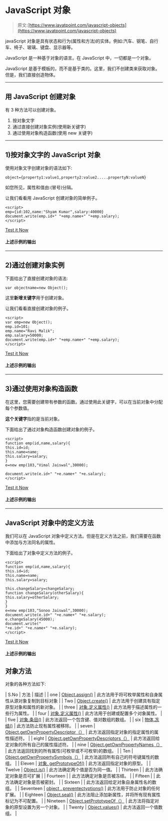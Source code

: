 # JavaScript 对象

> 原文:[https://www.javatpoint.com/javascript-objects](https://www.javatpoint.com/javascript-objects)

javaScript 对象是具有状态和行为(属性和方法)的实体。例如:汽车、钢笔、自行车、椅子、玻璃、键盘、显示器等。

JavaScript 是一种基于对象的语言。在 JavaScript 中，一切都是一个对象。

JavaScript 是基于模板的，而不是基于类的。这里，我们不创建类来获取对象。但是，我们直接创造物体。

* * *

## 用 JavaScript 创建对象

有 3 种方法可以创建对象。

1.  按对象文字
2.  通过直接创建对象实例(使用新关键字)
3.  通过使用对象构造函数(使用 new 关键字)

* * *

## 1)按对象文字的 JavaScript 对象

使用对象文字创建对象的语法如下:

```
object={property1:value1,property2:value2.....propertyN:valueN}

```

如您所见，属性和值由:(冒号)分隔。

让我们看看用 JavaScript 创建对象的简单例子。

```
<script>
emp={id:102,name:"Shyam Kumar",salary:40000}
document.write(emp.id+" "+emp.name+" "+emp.salary);
</script>

```

[Test it Now](https://www.javatpoint.com/oprweb/test.jsp?filename=object1js)

#### 上述示例的输出

* * *

## 2)通过创建对象实例

下面给出了直接创建对象的语法:

```
var objectname=new Object();

```

这里**新增关键字**用于创建对象。

让我们看看直接创建对象的例子。

```
<script>
var emp=new Object();
emp.id=101;
emp.name="Ravi Malik";
emp.salary=50000;
document.write(emp.id+" "+emp.name+" "+emp.salary);
</script>

```

[Test it Now](https://www.javatpoint.com/oprweb/test.jsp?filename=object2js)

#### 上述示例的输出

* * *

## 3)通过使用对象构造函数

在这里，您需要创建带有参数的函数。通过使用此关键字，可以在当前对象中分配每个参数值。

**这个关键字**指的是当前对象。

下面给出了通过对象构造函数创建对象的例子。

```
<script>
function emp(id,name,salary){
this.id=id;
this.name=name;
this.salary=salary;
}
e=new emp(103,"Vimal Jaiswal",30000);

document.write(e.id+" "+e.name+" "+e.salary);
</script>

```

[Test it Now](https://www.javatpoint.com/oprweb/test.jsp?filename=object3js)

#### 上述示例的输出

* * *

## JavaScript 对象中的定义方法

我们可以在 JavaScript 对象中定义方法。但是在定义方法之前，我们需要在函数中添加与方法同名的属性。

下面给出了对象中定义方法的例子。

```
<script>
function emp(id,name,salary){
this.id=id;
this.name=name;
this.salary=salary;

this.changeSalary=changeSalary;
function changeSalary(otherSalary){
this.salary=otherSalary;
}
}
e=new emp(103,"Sonoo Jaiswal",30000);
document.write(e.id+" "+e.name+" "+e.salary);
e.changeSalary(45000);
document.write("
"+e.id+" "+e.name+" "+e.salary);
</script>

```

[Test it Now](https://www.javatpoint.com/oprweb/test.jsp?filename=object4js)

#### 上述示例的输出

## 对象方法

对象的各种方法如下:

| S.No | 方法 | 描述 |
| one | [Object.assign()](javascript-object-assign-method) | 此方法用于将可枚举属性和自身属性从源对象复制到目标对象 |
| Two | [Object.create()](javascript-object-create-method) | 此方法用于创建具有指定原型对象和属性的新对象。 |
| three | [对象.定义属性()](javascript-object-defineproperty-method) | 此方法用于描述属性的一些行为属性。 |
| four | [对象.定义属性()](javascript-object-defineproperties-method) | 此方法用于创建或配置多个对象属性。 |
| five | [对象.条目()](javascript-object-entries-method) | 此方法返回一个包含键、值对数组的数组。 |
| six | [物体.冻结()](javascript-object-freeze-method) | 此方法防止现有属性被移除。 |
| seven | [Object.getOwnPropertyDescriptor（）](javascript-object-getownpropertydescriptor-method) | 此方法返回指定对象的指定属性的属性描述符。 |
| eight | [Object.getOwnPropertyDescriptors（）](javascript-object-getownpropertydescriptors-method) | 此方法返回给定对象的所有自己的属性描述符。 |
| nine | [Object.getOwnPropertyNames（）](javascript-object-getownpropertynames-method) | 此方法返回找到的所有属性(可枚举或不可枚举)的数组。 |
| Ten | [Object.getOwnPropertySymbols（）](javascript-object-getownpropertysymbols-method) | 此方法返回所有自己的符号键属性的数组。 |
| Eleven | [对象. getPrototypeOf()](javascript-object-getprototypeof-method) | 此方法返回指定对象的原型。 |
| Twelve | [Object.is()](javascript-object-is-method) | 此方法确定两个值是否为同一值。 |
| Thirteen |  | 此方法确定对象是否可扩展 |
| Fourteen |  | 此方法确定对象是否被冻结。 |
| Fifteen |  | 此方法确定对象是否被密封。 |
| Sixteen |  | 此方法返回给定对象自身属性名的数组。 |
| Seventeen | [object . preventectyptions()](javascript-object-preventextensions-method) | 此方法用于防止对象的任何扩展。 |
| Eighteen | [Object.seal()](javascript-object-seal-method) | 此方法阻止添加新属性，并将所有现有属性标记为不可配置。 |
| Nineteen | [Object.setPrototypeOf（）](javascript-object-setprototypeof-method) | 此方法将指定对象的原型设置为另一个对象。 |
| Twenty | [Object.values()](javascript-object-values-method) | 此方法返回一个值数组。 |